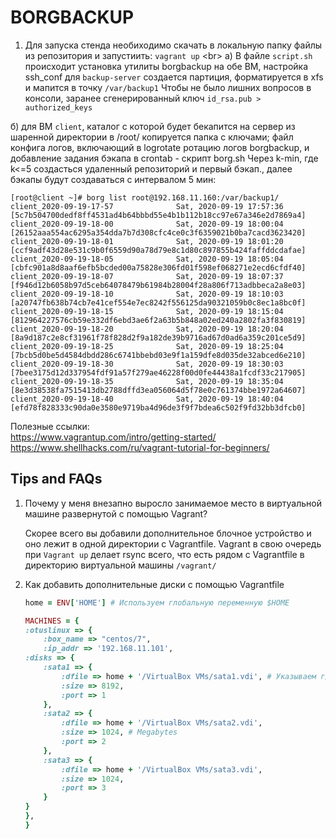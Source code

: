 # BORGBACKUP

1. Для запуска стенда необиходимо скачать в локальную папку файлы из репозитория и запустиить: `vagrant up` <br\>
а) В файле `script.sh` происходит установка утилиты borgbackup на обе ВМ, настройка ssh_conf
   для `backup-server` создается партиция, форматируется в xfs и мапится в точку `/var/backup1`
   Чтобы не было лишних вопросов в консоли, заранее сгенерированный ключ `id_rsa.pub > authorized_keys` 
   
б) для ВМ `client`, каталог с которой будет бекапится на сервер из шаренной директории в /root/ копируется папка с ключами; файл конфига логов, включающий в logrotate   ротацию логов borgbackup, и добавление задания бэкапа в crontab  - скрипт borg.sh
Через k-min, где k<=5 создасться удаленный репозиторий и первый бэкап., далее бэкапы будут создаваться с интервалом 5 мин:
   
   `[root@client ~]# borg list root@192.168.11.160:/var/backup1/
client_2020-09-19-17-57              Sat, 2020-09-19 17:57:36 [5c7b504700dedf8ff4531ad4b64bbbd55e4b1b112b18cc97e67a346e2d7869a4]
client_2020-09-19-18-00              Sat, 2020-09-19 18:00:04 [26152aaa554ac6295a354dda7b7d308cfc4ce0c3f6359021b0ba7cacd3623420]
client_2020-09-19-18-01              Sat, 2020-09-19 18:01:20 [ccf9adf43d28e531c9b0f6559d90a78d79e8c1d80c897855b424faffddcdafae]
client_2020-09-19-18-05              Sat, 2020-09-19 18:05:04 [cbfc901a8d8aaf6efb5bcded00a75828e306fd01f598ef068271e2ecd6cfdf40]
client_2020-09-19-18-07              Sat, 2020-09-19 18:07:37 [f946d12b6058b97d5ceb64078479b61984b28004f28a806f713adbbeca2a8e03]
client_2020-09-19-18-10              Sat, 2020-09-19 18:10:03 [a20747fb638b74cb7e41cef554e7ec8242f556125da90321059b0c8ec1a8bc0f]
client_2020-09-19-18-15              Sat, 2020-09-19 18:15:04 [812964227576cb59e332df6ebd3ae6f2a63b5b848a02ed240a2802fa3f830819]
client_2020-09-19-18-20              Sat, 2020-09-19 18:20:04 [8a9d187c2e8cf31961f78f828d2f9a182de39b9716ad67d0ad6a359c201ce5d9]
client_2020-09-19-18-25              Sat, 2020-09-19 18:25:04 [7bcb5d0be5d4584dbdd286c6741bbebd03e9f1a159dfe8d035de32abced6e210]
client_2020-09-19-18-30              Sat, 2020-09-19 18:30:03 [7bee3175d12d337954fdf91a57f279ae46228f00d0fe44438a1fcdf33c217905]
client_2020-09-19-18-35              Sat, 2020-09-19 18:35:04 [8e3d38538fa7515413db2788dffd3ea056064d5f78e0c761374bbe1972a64607]
client_2020-09-19-18-40              Sat, 2020-09-19 18:40:04 [efd78f828333c90da0e3580e9719ba4d96de3f9f7bdea6c502f9fd32bb3dfcb0]`
   

Полезные ссылки:  
<https://www.vagrantup.com/intro/getting-started/>
<https://www.shellhacks.com/ru/vagrant-tutorial-for-beginners/>

## Tips and FAQs

1. Почему у меня внезапно выросло занимаемое место в виртуальной машине развернутой с помощью Vagrant?

    Скорее всего вы добавили дополнительное блочное устройство и оно лежит в одной директории
    с Vagrantfile. Vagrant в свою очередь при `Vagrant up` делает rsync всего, что есть рядом с
    Vagrantfile в директорию виртуальной машины `/vagrant/`

2. Как добавить дополнительные диски с помощью Vagrantfile

    ```ruby
    home = ENV['HOME'] # Используем глобальную переменную $HOME

    MACHINES = {
    :otuslinux => {
        :box_name => "centos/7",
        :ip_addr => '192.168.11.101',
    :disks => {
        :sata1 => {
            :dfile => home + '/VirtualBox VMs/sata1.vdi', # Указываем где будут лежать файлы наших дисков
            :size => 8192,
            :port => 1
        },
        :sata2 => {
            :dfile => home + '/VirtualBox VMs/sata2.vdi',
            :size => 1024, # Megabytes
            :port => 2
        },
        :sata3 => {
            :dfile => home + '/VirtualBox VMs/sata3.vdi',
            :size => 1024,
            :port => 3
        }
    }
    },
    }
    ```
